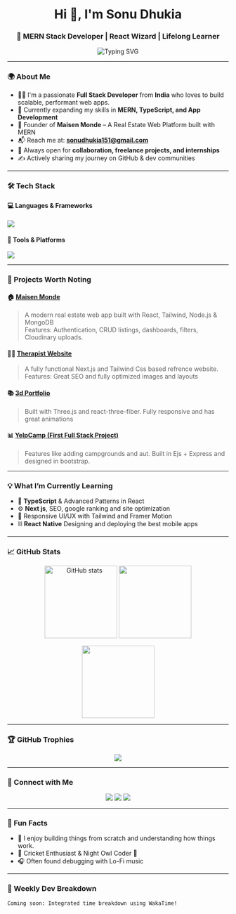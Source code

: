 <!-- GitHub Profile README for Sonu Dhukia -->

<h1 align="center">Hi 👋, I'm Sonu Dhukia</h1>
<h3 align="center">🚀 MERN Stack Developer | React Wizard | Lifelong Learner</h3>

<p align="center">
  <img src="https://readme-typing-svg.demolab.com?font=Fira+Code&duration=3000&pause=1000&center=true&vCenter=true&width=435&lines=Full+Stack+Web+Developer;MERN+Stack+Specialist;React+%2B+Node+Lover;Open+Source+Contributor;Lifelong+Learner" alt="Typing SVG" />
</p>

---

### 🌍 About Me

- 👨‍💻 I'm a passionate **Full Stack Developer** from **India** who loves to build scalable, performant web apps.
- 🧠 Currently expanding my skills in **MERN, TypeScript, and App Development**
- 🚀 Founder of **Maisen Monde** – A Real Estate Web Platform built with MERN
- 📬 Reach me at: **sonudhukia151@gmail.com**
- 🎯 Always open for **collaboration, freelance projects, and internships**
- ✍️ Actively sharing my journey on GitHub & dev communities

---

### 🛠️ Tech Stack

#### 💻 Languages & Frameworks
<p>
  <img src="https://skillicons.dev/icons?i=js,ts,html,css,react,nextjs,nodejs,express,mongodb,redux,tailwind,docker,trpc,inngest" />
</p>

#### 🧰 Tools & Platforms
<p>
  <img src="https://skillicons.dev/icons?i=git,github,vscode,vercel,netlify,postman,firebase" />
</p>

---

### 🚀 Projects Worth Noting

#### 🏠 [Maisen Monde](https://github.com/Sonudhukia143/RealEstateWeb)
> A modern real estate web app built with React, Tailwind, Node.js & MongoDB  
> Features: Authentication, CRUD listings, dashboards, filters, Cloudinary uploads.

#### 👩‍⚕️ [Therapist Website](https://github.com/Sonudhukia143/therapist-website)
> A fully functional Next.js and Tailwind Css based refrence website.
> Features: Great SEO and fully optimized images and layouts

#### 📚 [3d Portfolio](https://github.com/Sonudhukia143/Portfolio)
> Built with Three.js and react-three-fiber.
> Fully responsive and has great animations

#### 📊 [YelpCamp (First Full Stack Project)](https://github.com/Sonudhukia143/YelpCamp)
> Features like adding campgrounds and aut. Built in Ejs + Express and designed in bootstrap.

---

### 💡 What I’m Currently Learning

- 🔗 **TypeScript** & Advanced Patterns in React
- ⚙️ **Next js**, SEO, google ranking and site optimization
- 📱 Responsive UI/UX with Tailwind and Framer Motion
- ⛓️ **React Native** Designing and deploying the best mobile apps

---

### 📈 GitHub Stats

<p align="center">
  <img src="https://github-readme-stats.vercel.app/api?username=Sonudhukia143&show_icons=true&theme=tokyonight&rank_icon=github" alt="GitHub stats" height="165" />
  <img src="https://github-readme-streak-stats.herokuapp.com?user=Sonudhukia143&theme=tokyonight&date_format=M%20j%5B%2C%20Y%5D" height="165" />
</p>

<p align="center">
  <img src="https://github-readme-stats.vercel.app/api/top-langs/?username=Sonudhukia143&layout=compact&theme=tokyonight" height="165" />
</p>

---

### 🏆 GitHub Trophies

<p align="center">
  <img src="https://github-profile-trophy.vercel.app/?username=Sonudhukia143&theme=tokyonight&no-bg=true&margin-w=10&rank=S,AAA,AA,A" />
</p>

---

### 🔗 Connect with Me

<p align="center">
  <a href="https://www.linkedin.com/in/sonu-dhukia-web770/" target="_blank"><img src="https://img.shields.io/badge/LinkedIn-%230077B5?style=for-the-badge&logo=linkedin&logoColor=white" /></a>
  <a href="mailto:jagdishdhukia770@gmail.com"><img src="https://img.shields.io/badge/Gmail-%23D14836?style=for-the-badge&logo=gmail&logoColor=white" /></a>
  <a href="https://github.com/Sonudhukia143"><img src="https://img.shields.io/badge/GitHub-%2312100E?style=for-the-badge&logo=github&logoColor=white" /></a>
</p>

---

### 📌 Fun Facts

- 🧩 I enjoy building things from scratch and understanding how things work.
- 🏏 Cricket Enthusiast & Night Owl Coder 🌙
- 🎧 Often found debugging with Lo-Fi music

---

### 📅 Weekly Dev Breakdown

<!--START_SECTION:waka-->
<!-- Replace with actual WakaTime or use GitHub Action -->
```text
Coming soon: Integrated time breakdown using WakaTime!
